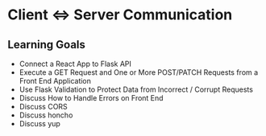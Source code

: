 #  Client <=> Server Communication
## Learning Goals
* Connect a React App to Flask API
* Execute a GET Request and One or More POST/PATCH Requests from a Front End Application
* Use Flask Validation to Protect Data from Incorrect / Corrupt Requests
* Discuss How to Handle Errors on Front End
* Discuss CORS
* Discuss honcho
* Discuss yup
